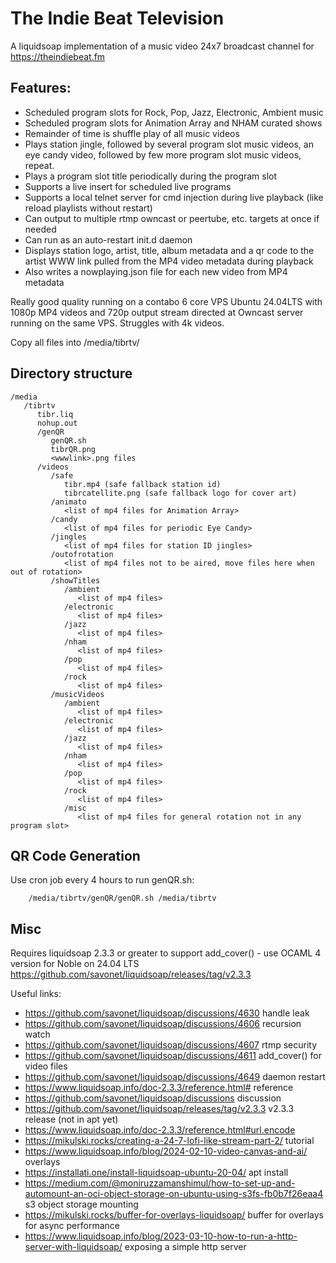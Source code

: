 # The Indie Beat Television 

A liquidsoap implementation of a music video 24x7 broadcast channel for https://theindiebeat.fm

## Features:
- Scheduled program slots for Rock, Pop, Jazz, Electronic, Ambient music
- Scheduled program slots for Animation Array and NHAM curated shows
- Remainder of time is shuffle play of all music videos
- Plays station jingle, followed by several program slot music videos, an eye candy video, followed by few more program slot music videos, repeat.
- Plays a program slot title periodically during the program slot 
- Supports a live insert for scheduled live programs
- Supports a local telnet server for cmd injection during live playback (like reload playlists without restart)
- Can output to multiple rtmp owncast or peertube, etc. targets at once if needed
- Can run as an auto-restart init.d daemon
- Displays station logo, artist, title, album metadata and a qr code to the artist WWW link pulled from the MP4 video metadata during playback
- Also writes a nowplaying.json file for each new video from MP4 metadata

Really good quality running on a contabo 6 core VPS Ubuntu 24.04LTS with 1080p MP4 videos and 720p output stream directed at Owncast server running on the same VPS. Struggles with 4k videos.

Copy all files into /media/tibrtv/ 

## Directory structure
```
/media
   /tibrtv
	  tibr.liq
      nohup.out
	  /genQR
	     genQR.sh
		 tibrQR.png
		 <wwwlink>.png files
	  /videos
         /safe
            tibr.mp4 (safe fallback station id)
            tibrcatellite.png (safe fallback logo for cover art)		    
         /animato
		    <list of mp4 files for Animation Array>
         /candy
		    <list of mp4 files for periodic Eye Candy>
         /jingles 
		    <list of mp4 files for station ID jingles>
		 /outofrotation 
		    <list of mp4 files not to be aired, move files here when out of rotation>
         /showTitles		 
		    /ambient
		       <list of mp4 files>
			/electronic
		       <list of mp4 files>
			/jazz
		       <list of mp4 files>
			/nham
		       <list of mp4 files>
			/pop
		       <list of mp4 files>
			/rock 
   		       <list of mp4 files>
         /musicVideos
		    /ambient
		       <list of mp4 files>
			/electronic
		       <list of mp4 files>
			/jazz
		       <list of mp4 files>
			/nham
		       <list of mp4 files>
			/pop
		       <list of mp4 files>
			/rock 
   		       <list of mp4 files>
			/misc
   		       <list of mp4 files for general rotation not in any program slot>
```

## QR Code Generation
Use cron job every 4 hours to run genQR.sh:
```
    /media/tibrtv/genQR/genQR.sh /media/tibrtv
```

## Misc
Requires liquidsoap 2.3.3 or greater to support add_cover() - use OCAML 4 version for Noble on 24.04 LTS https://github.com/savonet/liquidsoap/releases/tag/v2.3.3

Useful links:
- https://github.com/savonet/liquidsoap/discussions/4630 handle leak
- https://github.com/savonet/liquidsoap/discussions/4606 recursion watch
- https://github.com/savonet/liquidsoap/discussions/4607 rtmp security
- https://github.com/savonet/liquidsoap/discussions/4611 add_cover() for video files
- https://github.com/savonet/liquidsoap/discussions/4649 daemon restart
- https://www.liquidsoap.info/doc-2.3.3/reference.html# reference 
- https://github.com/savonet/liquidsoap/discussions discussion
- https://github.com/savonet/liquidsoap/releases/tag/v2.3.3 v2.3.3 release (not in apt yet)
- https://www.liquidsoap.info/doc-2.3.3/reference.html#url.encode 
- https://mikulski.rocks/creating-a-24-7-lofi-like-stream-part-2/ tutorial
- https://www.liquidsoap.info/blog/2024-02-10-video-canvas-and-ai/ overlays 
- https://installati.one/install-liquidsoap-ubuntu-20-04/ apt install
- https://medium.com/@moniruzzamanshimul/how-to-set-up-and-automount-an-oci-object-storage-on-ubuntu-using-s3fs-fb0b7f26eaa4 s3 object storage mounting
- https://mikulski.rocks/buffer-for-overlays-liquidsoap/ buffer for overlays for async performance
- https://www.liquidsoap.info/blog/2023-03-10-how-to-run-a-http-server-with-liquidsoap/ exposing a simple http server



